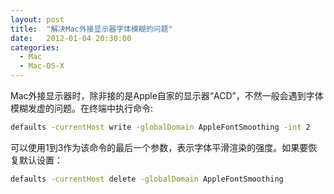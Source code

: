 ```yaml
---
layout: post
title:  "解决Mac外接显示器字体模糊的问题"
date:   2012-01-04 20:30:00
categories: 
  - Mac
  - Mac-OS-X
---
```


Mac外接显示器时，除非接的是Apple自家的显示器“ACD”，不然一般会遇到字体模糊发虚的问题。在终端中执行命令:

```sh
defaults -currentHost write -globalDomain AppleFontSmoothing -int 2
```

可以使用1到3作为该命令的最后一个参数，表示字体平滑渲染的强度。如果要恢复默认设置：

```sh
defaults -currentHost delete -globalDomain AppleFontSmoothing
```